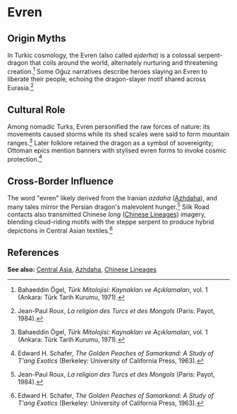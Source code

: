 # Evren

## Origin Myths
In Turkic cosmology, the Evren (also called *ejderha*) is a colossal serpent-dragon that coils around the world, alternately nurturing and threatening creation.[^1] Some Oğuz narratives describe heroes slaying an Evren to liberate their people, echoing the dragon-slayer motif shared across Eurasia.[^2]

## Cultural Role
Among nomadic Turks, Evren personified the raw forces of nature: its movements caused storms while its shed scales were said to form mountain ranges.[^1] Later folklore retained the dragon as a symbol of sovereignty; Ottoman epics mention banners with stylised evren forms to invoke cosmic protection.[^3]

## Cross-Border Influence
The word "evren" likely derived from the Iranian *azdaha* ([Azhdaha](../Azhdaha/)), and many tales mirror the Persian dragon's malevolent hunger.[^2] Silk Road contacts also transmitted Chinese *long* ([Chinese Lineages](../../../China/Lineage/)) imagery, blending cloud-riding motifs with the steppe serpent to produce hybrid depictions in Central Asian textiles.[^3]

## References
[^1]: Bahaeddin Ögel, *Türk Mitolojisi: Kaynakları ve Açıklamaları*, vol. 1 (Ankara: Türk Tarih Kurumu, 1971).
[^2]: Jean-Paul Roux, *La religion des Turcs et des Mongols* (Paris: Payot, 1984).
[^3]: Edward H. Schafer, *The Golden Peaches of Samarkand: A Study of T'ang Exotics* (Berkeley: University of California Press, 1963).

**See also:** [Central Asia](../../README.md), [Azhdaha](../Azhdaha/), [Chinese Lineages](../../../China/Lineage/)
